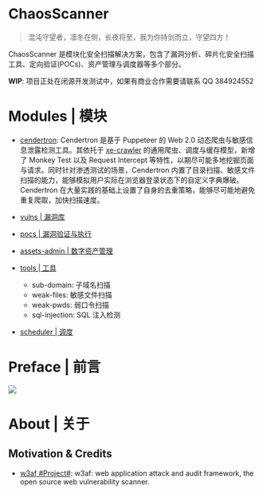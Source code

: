 # ChaosScanner

> 混沌守望者，凛冬在侧，长夜将至，我为你持剑而立，守望四方！

ChaosScanner 是模块化安全扫描解决方案，包含了漏洞分析、碎片化安全扫描工具、定向验证(POCs)、资产管理与调度器等多个部分。

**WIP**: 项目正处在闭源开发测试中，如果有商业合作需要请联系 QQ 384924552

# Modules | 模块

- [cendertron](./cendertron): Cendertron 是基于 Puppeteer 的 Web 2.0 动态爬虫与敏感信息泄露检测工具。其依托于 [xe-crawler](https://github.com/wx-chevalier/xe-crawler) 的通用爬虫、调度与缓存模型，新增了 Monkey Test 以及 Request Intercept 等特性，以期尽可能多地挖掘页面与请求。同时针对渗透测试的场景，Cendertron 内置了目录扫描、敏感文件扫描的能力，能够模拟用户实际在浏览器登录状态下的自定义字典爆破。Cendertron 在大量实践的基础上设置了自身的去重策略，能够尽可能地避免重复爬取，加快扫描速度。

- [vulns | 漏洞库]()

- [pocs | 漏洞验证与执行]()

* [assets-admin | 数字资产管理](./assets-admin)

* [tools | 工具](./tools)

  - sub-domain: 子域名扫描
  - weak-files: 敏感文件扫描
  - weak-pwds: 弱口令扫描
  - sql-injection: SQL 注入检测

- [scheduler | 调度]()

# Preface | 前言

![](https://i.postimg.cc/Y2TqgSZj/image.png)

# About | 关于

## Motivation & Credits

- [w3af #Project#](https://github.com/andresriancho/w3af): w3af: web application attack and audit framework, the open source web vulnerability scanner.
